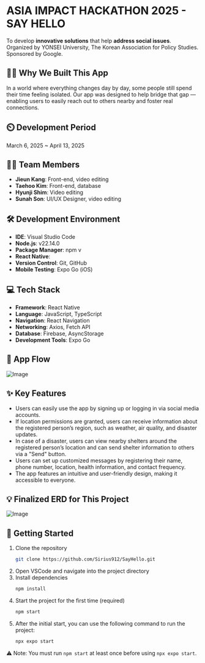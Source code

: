 # ASIA IMPACT HACKATHON 2025 - SAY HELLO
To develop **innovative solutions** that help **address social issues**.<br>
Organized by YONSEI University, The Korean Association for Policy Studies. Sponsored by Google.


## 👨‍🏫 Why We Built This App
In a world where everything changes day by day, some people still spend their time feeling isolated. Our app was designed to help bridge that gap — enabling users to easily reach out to others nearby and foster real connections.


## ⏲️ Development Period
March 6, 2025 ~ April 13, 2025


## 👨‍💻 Team Members
- **Jieun Kang**: Front-end, video editing
- **Taehoo Kim**: Front-end, database
- **Hyunji Shim**: Video editing
- **Sunah Son**: UI/UX Designer, video editing


## 🛠️ Development Environment
- **IDE**: Visual Studio Code
- **Node.js**: v22.14.0
- **Package Manager**: npm v
- **React Native**: 
- **Version Control**: Git, GitHub
- **Mobile Testing**: Expo Go (iOS)


## 💻 Tech Stack
- **Framework**: React Native
- **Language**: JavaScript, TypeScript
- **Navigation**: React Navigation
- **Networking**: Axios, Fetch API
- **Database**: Firebase, AsyncStorage
- **Development Tools**: Expo Go


## 📱 App Flow
![Image](https://github.com/user-attachments/assets/84d61521-42c9-4cd1-941e-f9f678722e06)


## ✨ Key Features
- Users can easily use the app by signing up or logging in via social media accounts.
- If location permissions are granted, users can receive information about the registered person’s region, such as weather, air quality, and disaster updates.
- In case of a disaster, users can view nearby shelters around the registered person’s location and can send shelter information to others via a "Send" button.
- Users can set up customized messages by registering their name, phone number, location, health information, and contact frequency.
- The app features an intuitive and user-friendly design, making it accessible to everyone.


## 💡 Finalized ERD for This Project
![Image](https://github.com/user-attachments/assets/9883b5b5-da74-42bf-b30d-563bd03c4d0d)


## 🚀 Getting Started
1. Clone the repository
   ```bash
   git clone https://github.com/Sirius912/SayHello.git
   ```
2. Open VSCode and navigate into the project directory
3. Install dependencies
   ```bash
   npm install
   ```
4. Start the project for the first time (required)
   ```bash
   npm start
   ```
5. After the initial start, you can use the following command to run the project:
   ```bash
   npx expo start
   ```
⚠️ Note: You must run `npm start` at least once before using `npx expo start`.

